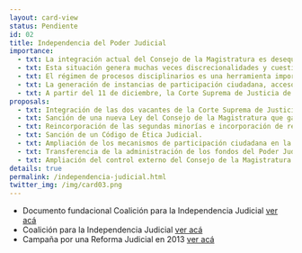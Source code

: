 ```yaml
---
layout: card-view
status: Pendiente
id: 02
title: Independencia del Poder Judicial
importance:
  - txt: La integración actual del Consejo de la Magistratura es desequilibrada, permitiendo la preeminencia de un sector sobre el resto, controlando el organismo.
  - txt: Esta situación genera muchas veces discrecionalidades y cuestionamientos en el proceso de designación de jueces, dependiendo los nombramientos del poder político de turno.
  - txt: El régimen de procesos disciplinarios es una herramienta importante para controlar el desempeño de los jueces, pero la falta de transparencia vigente admite su utilización para presionar a los jueces. 
  - txt: La generación de instancias de participación ciudadana, acceso a la información y rendición de cuentas en el ámbito judicial contribuye a una mayor transparencia y, por lo tanto, a una mayor independencia. 
  - txt: A partir del 11 de diciembre, la Corte Suprema de Justicia de la Nación pasará a tener sólo tres miembros, cuando legalmente debería tener 5. 
proposals:
  - txt: Integración de las dos vacantes de la Corte Suprema de Justicia de la Nación mediante el proceso participativo previsto en el Decreto 222/03.
  - txt: Sanción de una nueva Ley del Consejo de la Magistratura que garantice una composición equilibrada y ecuanimidad en la representación de partidos políticos. 
  - txt: Reincorporación de las segundas minorías e incorporación de representantes del estamento de abogados y académicos. 
  - txt: Sanción de un Código de Ética Judicial. 
  - txt: Ampliación de los mecanismos de participación ciudadana en la justicia, como las audiencias públicas y los amicus curiae. 
  - txt: Transferencia de la administración de los fondos del Poder Judicial al Consejo de la Magistratura, como establece el art. 114 inc. 3 de la CN. 
  - txt: Ampliación del control externo del Consejo de la Magistratura por la AGN. 
details: true
permalink: /independencia-judicial.html
twitter_img: /img/card03.png
---
```

* Documento fundacional Coalición para la Independencia Judicial [ver acá](http://www.adc.org.ar/wp-content/uploads/2015/06/Coalici%C3%B3n-para-la-Independencia-Judicial.-Documento-fundacional.pdf)
* Coalición para la Independencia Judicial [ver acá](https://www.facebook.com/CoalicionIndependenciaJudicial/?fref=ts)
* Campaña por una Reforma Judicial en 2013 [ver acá](http://acij.org.ar/reformajudicial/)
